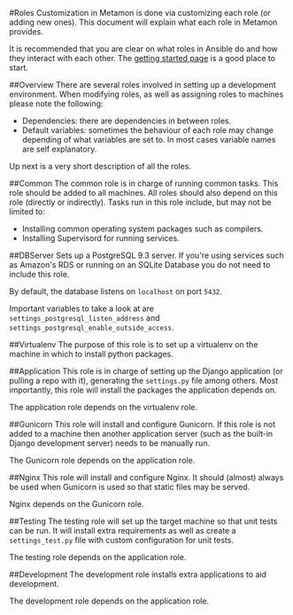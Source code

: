#Roles
Customization in Metamon is done via customizing each role (or adding new ones). This document will explain what each role in Metamon provides.

It is recommended that you are clear on what roles in Ansible do and how they interact with each other. The [getting started page](http://www.ansible.com/get-started) is a good place to start.

##Overview
There are several roles involved in setting up a development environment. When modifying roles, as well as assigning roles to machines please note the following:
* Dependencies: there are dependencies in between roles.
* Default variables: sometimes the behaviour of each role may change depending of what variables are set to. In most cases variable names are self explanatory.

Up next is a very short description of all the roles.

##Common
The common role is in charge of running common tasks. This role should be added to all machines. All roles should also depend on this role (directly or indirectly). Tasks run in this role include, but may not be limited to:
* Installing common operating system packages such as compilers.
* Installing Supervisord for running services.

##DBServer
Sets up a PostgreSQL 9.3 server. If you're using services such as Amazon's RDS or running on an SQLite Database you do not need to include this role.

By default, the database listens on `localhost` on port `5432`.

Important variables to take a look at are `settings_postgresql_listen_address` and `settings_postgresql_enable_outside_access`.

##Virtualenv
The purpose of this role is to set up a virtualenv on the machine in which to install python packages.

##Application
This role is in charge of setting up the Django application (or pulling a repo with it), generating the `settings.py` file among others. Most importantly, this role will install the packages the application depends on.

The application role depends on the virtualenv role.

##Gunicorn
This role will install and configure Gunicorn. If this role is not added to a machine then another application server (such as the built-in Django development server) needs to be manually run.

The Gunicorn role depends on the application role.

##Nginx
This role will install and configure Nginx. It should (almost) always be used when Gunicorn is used so that static files may be served.

Nginx depends on the Gunicorn role.

##Testing
The testing role will set up the target machine so that unit tests can be run. It will install extra requirements as well as create a `settings_test.py` file with custom configuration for unit tests.

The testing role depends on the application role.

##Development
The development role installs extra applications to aid development.

The development role depends on the application role.